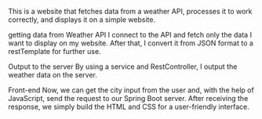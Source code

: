 This is a website that fetches data from a weather API, processes it to work correctly, and displays it on a simple website.

getting data from Weather API
I connect to the API and fetch only the data I want to display on my website. After that, I convert it from JSON format to a restTemplate for further use.

Output to the server
By using a service and RestController, I output the weather data on the server.

Front-end
Now, we can get the city input from the user and, with the help of JavaScript, send the request to our Spring Boot server. After receiving the response, we simply build the HTML and CSS for a user-friendly interface.
